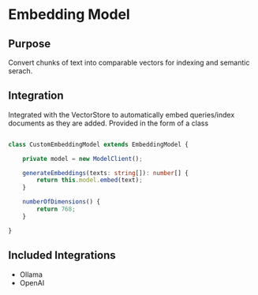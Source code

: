 # Embedding Model

## Purpose

Convert chunks of text into comparable vectors for indexing and semantic serach.

## Integration

Integrated with the VectorStore to automatically embed queries/index documents as they are added. Provided in the form of a class

```ts

class CustomEmbeddingModel extends EmbeddingModel {

    private model = new ModelClient();

    generateEmbeddings(texts: string[]): number[] {
        return this.model.embed(text);
    }

    numberOfDimensions() {
        return 768;
    }

}

```

## Included Integrations

- Ollama
- OpenAI
